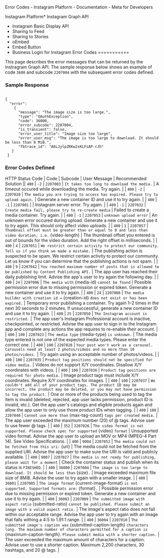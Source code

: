 
Error Codes - Instagram Platform - Documentation - Meta for Developers










Instagram Platform* Instagram Graph API
* Instagram Basic Display API
* Sharing to Feed
* Sharing to Stories
* oEmbed
* Embed Button
* Business Login for Instagram
Error Codes
===========


This page describes the error messages that can be returned by the Instragram Graph API. The sample response below shows an example of code `3600` and subcode `2207004` with the subsequent error codes defined.


### Sample Response



```

{
  "error": 
    {
      "message": "The image size is too large.",
      "type": "OAuthException",
      "code": 36000,
      "error_subcode": 2207004,
      "is_transient": false,
      "error_user_title": "Image size too large",
      "error_user_msg": "The image is too large to download. It should be less than 8 MiB.",
      "fbtrace_id": "A6LJylpZRKw2xKLFsAP-cJh"
   }
 }
```
### Error Codes Defined




 HTTP Status Code | Code | Subcode | User Message | Recommended Solution || `400` | `-2` | `2207003` | `It takes too long to download the media.` | A timeout occured while downloading the media. Try again. |
| `400` | `-2` | `2207020` | `The media you are trying to access has expired. Please try to upload again.` | Generate a new container ID and use it to try again. |
| `400` | `-1` | `2207001` |  | Instagram server error. Try again. |
| `400` | `-1` | `2207032` | `Create media fail, please try to re-create media` | Failed to create a media container. Try again. |
| `400` | `-1` | `2207053` | `unknown upload error` | An unknown error occured during upload. Generate a new container and use it to try again. This should only affect video uploads. |
| `400` | `1` | `2207057` | `Thumbnail offset must be greater than or equal to 0 and less than video duration, i.e.` {video-length} | The thumbnail offset you entered is out of bounds for the video duration. Add the right offset in milliseconds. |
| `400` | `4` | `2207051` | `We restrict certain activity to protect our community. Tell us if you think we made a mistake.` | The publishing action is suspected to be spam. We restrict certain activity to protect our community. Let us know if you can determine that the publishing actions is not spam. |
| `400` | `9` | `2207042` | `You reached maximum number of posts that is allowed to be published by Content Publishing API.` | The app user has reached their daily publishing limit. Advise the app's user to try again the following day. |
| `400` | `24` | `2207006` | `The media with` {media-id} `cannot be found` | Possible permission error due to missing permission or expired token. Generate a new container and use it to try again. |
| `400` | `24` | `2207008` | `The media builder with creation id =` {creation-id} `does not exist or has been expired.` | Temporary error publishing a container. Try again 1–2 times in the next 30 seconds to 2 minutes. If unsuccessful, generate a new container ID and use it to try again. |
| `400` | `25` | `2207050` | `The Instagram account is restricted.` | The app user's Instagram Professional account is inactive, checkpointed, or restricted. Advise the app user to sign in to the Instagram app and complete any actions the app requires to re-enable their account. |
| `400` | `100` | `2207023` | `The media type` {media-type} `is unknown.` | The media type entered is not one of the expected media types. Please enter the correct one. |
| `400` | `100` | `2207028` | `Your post won't work as a carousel. Carousels need at least 2 photos/videos and no more than 10 photos/videos.` | Try again using an acceptable number of photos/videos. |
| `400` | `100` | `2207035` | `Product tag positions should not be specified for video media.` | Videos do not support X/Y coordinates. Disallow X/Y coordinates with videos. |
| `400` | `100` | `2207036` | `Product tag positions are required for photo media.` | Image product tags must include X/Y coordinates. Require X/Y coordinates for images. |
| `400` | `100` | `2207037` | `We couldn't add all of your product tags. The product ID may be incorrect, the product may be deleted, or you may not have permission to tag the product.` | One or more of the products being used to tag the item is invalid (deleted, rejected, app user lacks permission, product ID is invalid, etc.). Get the app user's catalogs and eligible products again and allow the app user to only use those product IDs when tagging. |
| `400` | `100` | `2207040` | `Cannot use more than` {max-tag-count} `tags per created media.` | The app user exceeded the maximum number (20) of @ tags. Advise user to use fewer @ tags. |
| `400` | `352` | `2207026` | `The video format is not supported. Please check spec for supported` {video} `format` | Unsupported video format. Advise the app user to upload an MOV or MP4 (MPEG-4 Part 14). See Video Specifications. |
| `400` | `9004` | `2207052` | `The media could not be fetched from this uri:` {uri} | The media could not be fetched from the supplied URI. Advise the app user to make sure the URI is valid and publicly available. |
| `400` | `9007` | `2207027` | `The media is not ready for publishing, please wait for a moment` | Check the container status and publish when its status is `FINISHED`. |
| `400` | `36000` | `2207004` | `The image is too large to download. It should be less than` {size}`.` | Image exceeded maximum file size of 8MiB. Advise the user to try again with a smaller image. |
| `400` | `36001` | `2207005` | `The image format` {current-image-format} `is not supported. Supported formats are:` {format}`.` | Possible permission error due to missing permission or expired token. Generate a new container and use it to try again. |
| `400` | `36003` | `2207009` | `The submitted image with aspect ratio` {submitted-ratio} `cannot be published. Please submit an image with a valid aspect ratio.` | The image's aspect ratio does not fall within our acceptable range. Advise the app user to try again with an image that falls withing a 4:5 to 1.91:1 range. |
| `400` | `36004` | `2207010` | `The submitted image's caption was` {submitted-caption-length} `characters long. The maximum number of characters permitted for a caption is` {maximum-caption-length}. `Please submit media with a shorter caption.` | The user exceeded the maximum amount of characters for a caption. Advise user to use a shorter caption. Maximum 2,200 characters, 30 hashtags, and 20 @ tags. |






































 
